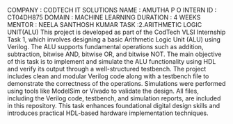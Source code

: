 COMPANY : CODTECH IT SOLUTIONS
NAME : AMUTHA P O
INTERN ID : CT04DH875
DOMAIN : MACHINE LEARNING
DURATION : 4 WEEKS
MENTOR : NEELA SANTHOSH KUMAR
TASK :2.ARITHMETIC LOGIC UNIT(ALU)
This project is developed as part of the CodTech VLSI Internship Task 1, which involves designing a basic Arithmetic Logic Unit (ALU) using Verilog. The ALU supports fundamental operations such as addition, subtraction, bitwise AND, bitwise OR, and bitwise NOT. The main objective of this task is to implement and simulate the ALU functionality using HDL and verify its output through a well-structured testbench. The project includes clean and modular Verilog code along with a testbench file to demonstrate the correctness of the operations. Simulations were performed using tools like ModelSim or Vivado to validate the design. All files, including the Verilog code, testbench, and simulation reports, are included in this repository. This task enhances foundational digital design skills and introduces practical HDL-based hardware implementation techniques.
